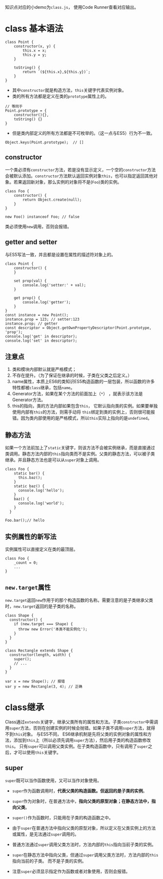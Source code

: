 知识点对应的小demo为`class.js`， 使用Code Runner查看对应输出。
# class 基本语法
```
class Point {
    constructor(x, y) {
        this.x = x;
        this.y = y;
    }

    toString() {
        return `(${this.x},${this.y})`;
    }
}
```
- 其中`constructor`就是构造方法，`this`关键字代表实例对象。
- 类的所有方法都是定义在类的`prototype`属性上的。
```
// 等同于
Point.prototype = {
    constructor(){},
    toString() {}
}
```
- 但是类内部定义的所有方法都是不可枚举的。（这一点与ES5）行为不一致。
```
Object.keys(Point.prototype);  // []
```

## constructor
一个类必须有`constructor`方法，若是没有显示定义，一个空的`constructor`方法会被默认添加。`constructor`方法默认返回实例对象`this`，也可以指定返回其他对象。若果返回新对象，那么实例的对象将不是(`Foo`)类的实例。
```
class Foo {
    constructor() {
        return Object.create(null);
    }
}

new Foo() instanceof Foo; // false
```
类必须使用`new`调用，否则会报错。
## getter and setter
与ES5写法一致，并且都是设置在属性的描述符对象上的。
```
class Point {
    constructor() {
    }

    set prop(val) {
        console.log('setter:' + val);
    }

    get prop() {
        console.log('getter');
    }
}
const instance = new Point();
instance.prop = 123; // setter:123
instance.prop; // getter
const descriptor = Object.getOwnPropertyDescriptor(Point.prototype, 'prop');
console.log('get' in descriptor);
console.log('set' in descriptor);
```
## 注意点
1. 类和模块内部默认就是严格模式；
2. 不存在提升。（为了保证在继承的时候，子类在父类之后定义。）
3. name属性，本质上ES6的类知识ES5构造函数的一层包装，所以函数的许多特性都被`class`继承，包括`name`。
4. Generator方法，如果在某个方法的前面加上（`*`） ，就表示该方法是Generator方法。
5. this的指向，类的方法内部如果包含`this`， 它默认指向类的实例。如果要单独使用内部有`this`的方法，则需手动将 `this`绑定到类的实例上，否则很可能报错。因为类内部使用的是严格模式，所以`this`实际上指向的是`undefined`。

## 静态方法
如果一个方法前加上了`static`关键字，则该方法不会被实例继承，而是直接通过类调用。静态方法内部的`this`指向类而不是实例。父类的静态方法，可以被子类继承。并且静态方法也是可以从`super`对象上调用。
```
class Foo {
    static bar() {
      this.baz();
    }
    static baz() {
      console.log('hello');
    }
    baz() {
      console.log('world');
    }
  }
  
Foo.bar();// hello
```
## 实例属性的新写法
实例属性可以直接定义在类的最顶层。
```
class Foo {
    _count = 0;
    ...
}
```
## `new.target`属性
`new.target`返回`new`作用于的那个构造函数的名称。需要注意的是子类继承父类时，`new.target`返回的是子类的名称。
```
class Shape {
  constructor() {
    if (new.target === Shape) {
      throw new Error('本类不能实例化');
    }
  }
}

class Rectangle extends Shape {
  constructor(length, width) {
    super();
    // ...
  }
}

var x = new Shape(); // 报错
var y = new Rectangle(3, 4); // 正确
```

# class继承
Class通过`extends`关键字，继承父类所有的属性和方法。子类`constructor`中需调用`super`方法，否则在创建实例的时候会抛错。如果子类不调用`super`方法，就得不到`this`对象。
与ES5不同， ES6继承机制是先将父类的实例对象的属性和方法，添加到`this`上（所以必须先调用`super`方法），然后用子类的构造函数修改`this`。
只有`super`可以调用父类实例。在子类构造函数中，只有调用了`super`之后，才可以使用`this`关键字。
## super
`super`既可以当作函数使用，又可以当作对象使用。
- `super`作为函数调用时，**代表父类的构造函数。但返回的是子类的实例**。
- `super`作为对象时，在普通方法中，**指向父类的原型对象；在静态方法中，指向父类**。

- `super()`作为函数时，只能用在子类的构造函数之中。
-  由于`super`在普通方法中指向父类的原型对象，所以定义在父类实例上的方法或属性，是无法通过`super`调用的。
- 普通方法通过`super`调用父类方法时，方法内部的`this`指向当前子类的实例。
- `super`在静态方法中指向父类，但通过`super`调用父类方法时，方法内部的`this`指向当前的子类。  而不是子类的实例。
- 注意`super`必须显示指定作为函数或者对象使用，否则会报错。